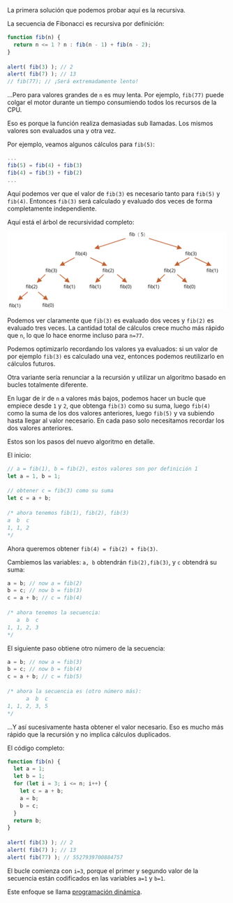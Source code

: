 La primera solución que podemos probar aquí es la recursiva.

La secuencia de Fibonacci es recursiva por definición:

```js run
function fib(n) {
  return n <= 1 ? n : fib(n - 1) + fib(n - 2);
}

alert( fib(3) ); // 2
alert( fib(7) ); // 13
// fib(77); // ¡Será extremadamente lento!
```

...Pero para valores grandes de `n` es muy lenta. Por ejemplo, `fib(77)` puede colgar el motor durante un tiempo consumiendo todos los recursos de la CPU.

Eso es porque la función realiza demasiadas sub llamadas. Los mismos valores son evaluados una y otra vez.

Por ejemplo, veamos algunos cálculos para `fib(5)`:

```js no-beautify
...
fib(5) = fib(4) + fib(3)
fib(4) = fib(3) + fib(2)
...
```

Aquí podemos ver que el valor de `fib(3)` es necesario tanto para `fib(5)` y `fib(4)`. Entonces `fib(3)` será calculado y evaluado dos veces de forma completamente independiente.

Aquí está el árbol de recursividad completo:

![fibonacci recursion tree](fibonacci-recursion-tree.svg)

Podemos ver claramente que `fib(3)` es evaluado dos veces y `fib(2)` es evaluado tres veces. La cantidad total de cálculos crece mucho más rápido que `n`, lo que lo hace enorme incluso para `n=77`.

Podemos optimizarlo recordando los valores ya evaluados: si un valor de por ejemplo `fib(3)` es calculado una vez, entonces podemos reutilizarlo en cálculos futuros.

Otra variante sería renunciar a la recursión y utilizar un algoritmo basado en bucles totalmente diferente.

En lugar de ir de `n` a valores más bajos, podemos hacer un bucle que empiece desde `1` y `2`, que obtenga `fib(3)` como su suma, luego `fib(4)` como la suma de los dos valores anteriores, luego `fib(5)` y va subiendo hasta llegar al valor necesario. En cada paso solo necesitamos recordar los dos valores anteriores.

Estos son los pasos del nuevo algoritmo en detalle.

El inicio:

```js
// a = fib(1), b = fib(2), estos valores son por definición 1
let a = 1, b = 1;

// obtener c = fib(3) como su suma
let c = a + b;

/* ahora tenemos fib(1), fib(2), fib(3)
a  b  c
1, 1, 2
*/
```

Ahora queremos obtener `fib(4) = fib(2) + fib(3)`.

Cambiemos las variables: `a, b` obtendrán `fib(2),fib(3)`, y `c` obtendrá su suma:

```js no-beautify
a = b; // now a = fib(2)
b = c; // now b = fib(3)
c = a + b; // c = fib(4)

/* ahora tenemos la secuencia:
   a  b  c
1, 1, 2, 3
*/
```

El siguiente paso obtiene otro número de la secuencia:

```js no-beautify
a = b; // now a = fib(3)
b = c; // now b = fib(4)
c = a + b; // c = fib(5)

/* ahora la secuencia es (otro número más):
      a  b  c
1, 1, 2, 3, 5
*/
```

...Y así sucesivamente hasta obtener el valor necesario. Eso es mucho más rápido que la recursión y no implica cálculos duplicados.

El código completo:

```js run
function fib(n) {
  let a = 1;
  let b = 1;
  for (let i = 3; i <= n; i++) {
    let c = a + b;
    a = b;
    b = c;
  }
  return b;
}

alert( fib(3) ); // 2
alert( fib(7) ); // 13
alert( fib(77) ); // 5527939700884757
```

El bucle comienza con `i=3`, porque el primer y segundo valor de la secuencia están codificados en las variables `a=1` y `b=1`.

Este enfoque se llama [programación dinámica](https://es.wikipedia.org/wiki/Programaci%C3%B3n_din%C3%A1mica).

